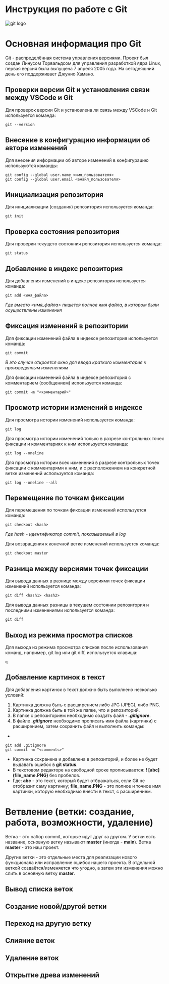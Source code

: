 # **Инструкция по работе с Git**

![git logo](git_logo.jpg)

# Основная информация про Git

Git - распределённая система управления версиями. Проект был создан Линусом Торвальдсом для управления разработкой ядра Linux, первая версия была выпущена 7 апреля 2005 года. На сегодняшний день его поддерживает Джунио Хамано.

## Проверки версии Git и установления связи между VSCode и Git

Для проверок версии Git и установлена ли связь между VSCode и Git используется команда:

    git --version

## Внесение в конфигурацию информации об авторе изменений

Для внесения информации об авторе изменений в конфигурацию используются команды:

    git config --global user.name <имя_пользователя>
    git config --global user.email <емайл_пользователя>

## Инициализация репозитория

Для инициализации (создания) репозитория используется команда:

    git init

## Проверка состояния репозитория

Для проверки текущего состояния репозитория используется команда:

    git status

## Добавление в индекс репозитория

Для добавления изменений в индекс репозитория используется команда:

    git add <имя_файла>

*Где вместо <имя_файла> пишется полное имя файла, в котором были осуществлены изменения*

## Фиксация изменений в репозитории

Для фиксации изменений файла в индексе репозитория используется команда:

    git commit

*В это случае откроется окно для ввода краткого комментария к произведенным изменениям*

Для фиксации изменений файла в индексе репозитория с комментарием (сообщением) используется команда:

    git commit -m "<комментарий>"

## Просмотр истории изменений в индексе

Для просмотра истории изменений используется команда:

    git log

Для просмотра истории изменений только в разрезе контрольных точек фиксации и комментариях к ним используется команда:

    git log --oneline

Для просмотра истории всех изменений в разрезе контрольных точек фиксации с комментарями к ним, и с расположением на конкретной ветке изменений используется команда:

    git log --oneline --all

## Перемещение по точкам фиксации

Для перемещения по точкам фиксации изменений используется команда:

    git checkout <hash>

*Где hash - идентификатор commit, показываемый в log*

Для возвращения к конечной ветке изменений используется команда:

    git checkout master

## Разница между версиями точек фиксации

Для вывода данных в разнице между версиями точек фиксации изменений используется команда:

    git diff <hash1> <hash2>

Для вывода данных разницы в текущем состоянии репозитория и последними изменениями используется команда:

    git diff

## Выход из режима просмотра списков

Для выхода из режима просмотра списков после использования команд, например, git log или git diff, используется клавиша:

    q

## Добавление картинок в текст

Для добавления картинок в текст должно быть выполнено несколько условий:

1. Картинка должна быть с расширением либо JPG (JPEG), либо PNG.
2. Картинка должна быть в той же папке, что и репозиторий.
3. В папке с репозиторием необходимо создать файл - **_.gitignore_**.
4. В файле **_.gitignore_** необходимо прописать имя файла (картинки) с расширением, затем сохранить файл и выполнить команды:
-

    git add .gitignore
    git commit -m "<comments>"

- Картинка сохранена и добавлена в репозиторий, и более не будет выдавать ошибок в **git status**.
- В текстовом редакторе на свободной сроке прописывается:
**! [abc] (file_name.PNG)** без пробелов.
- Где: **abc** - это текст, который будет отбражаться, если Git не отобразит саму картинку; **file_name.PNG** - это полное и точное имя картинки, которую необходимо внести в текст, с расширением.

# Ветвление (ветки: создание, работа, возможности, удаление)

Ветка - это набор commit, которые идут друг за другом. У ветки есть название, основную ветку называют **master** (иногда - **main**). Ветка **master** - это наш проект.

Другие ветки - это отдельные места для реализации нового функционала или исправление ошибок нашего проекта. В отдельной веткой создаётся/изменяется что угодно, а затем эти изменения можно слить в основную ветку **master**.

## Вывод списка веток

## Создание новой/другой ветки

## Переход на другую ветку

## Слияние веток

## Удаление веток

## Открытие древа изменений

